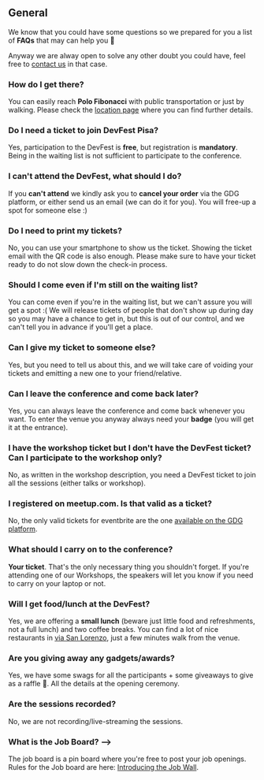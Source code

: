 ## General

We know that you could have some questions so we prepared for you a list of **FAQs** that may can help you 💪

Anyway we are alway open to solve any other doubt you could have, feel free to [contact us](mailto:pisagdg+devfest@gmail.com) in that case.

### How do I get there?

You can easily reach **Polo Fibonacci** with public transportation or just by walking. Please check the [location page](/location) where you can find further details.

### Do I need a ticket to join DevFest Pisa?

Yes, participation to the DevFest is **free**, but registration is **mandatory**. Being in the waiting list is not sufficient to participate to the conference.

### I can't attend the DevFest, what should I do?

If you **can't attend** we kindly ask you to **cancel your order** via the GDG platform, or either send us an email (we can do it for you). <!--The event is currently Sold-out and we have a lot of people in the waiting list.--> You will free-up a spot for someone else :)

### Do I need to print my tickets?

No, you can use <!--the [Eventbrite app](https://play.google.com/store/apps/details?id=com.eventbrite.attendee)-->your smartphone to show us the ticket. Showing the ticket email with the QR code is also enough. Please make sure to have your ticket ready to do not slow down the check-in process.

### Should I come even if I'm still on the waiting list?

You can come even if you're in the waiting list, but we can't assure you will get a spot :( We will release tickets of people that don't show up during day so you may have a chance to get in, but this is out of our control, and we can't tell you in advance if you'll get a place.

### Can I give my ticket to someone else?

Yes, but you need to tell us about this, and we will take care of voiding your tickets and emitting a new one to your friend/relative.

### Can I leave the conference and come back later?

Yes, you can always leave the conference and come back whenever you want. To enter the venue you anyway always need your **badge** (you will get it at the entrance).

### I have the workshop ticket but I don't have the DevFest ticket? Can I participate to the workshop only?

No, as written in the workshop description, you need a DevFest ticket to join all the sessions (either talks or workshop).

### I registered on meetup.com. Is that valid as a ticket?

No, the only valid tickets for eventbrite are the one [available on the GDG platform](https://gdg.community.dev/events/details/google-gdg-pisa-presents-gdg-iwd-devfest-pisa-2023/).

### What should I carry on to the conference?

**Your ticket**. That's the only necessary thing you shouldn't forget. If you're attending one of our Workshops, the speakers will let you know if you need to carry on your laptop or not.

### Will I get food/lunch at the DevFest?

Yes, we are offering a **small lunch** (beware just little food and refreshments, not a full lunch) and two coffee breaks. You can find a lot of nice restaurants in [via San Lorenzo](https://goo.gl/maps/Ck5a5kBA1EF2), just a few minutes walk from the venue.

### Are you giving away any gadgets/awards?

Yes, we have some swags for all the participants + some giveaways to give as a raffle 🎁. All the details at the opening ceremony.

### Are the sessions recorded?

No, we are not recording/live-streaming the sessions.

### What is the Job Board? -->

The job board is a pin board where you're free to post your job openings. Rules for the Job board are here: [Introducing the Job Wall](/blog/posts/introducing-the-job-board).

<!-- ### What is the Beer Party? -->

<!-- The beer party is a party event we organized for the DevFest Pisa attendees. You're all invited. It will be at "Lo Spaventapasseri", all the details are here: [There Will Be No DevFest Without A Networking Beer!](http://2019.devfest.gdgpisa.it/blog/posts/there-will-be-no-devfest-without-networking-beer/) -->
